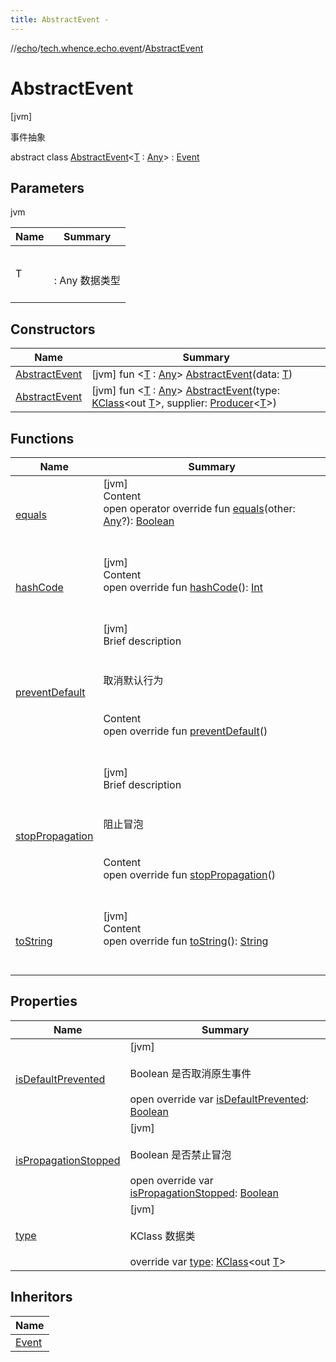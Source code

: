 ```yaml
---
title: AbstractEvent -
---
```

//[echo](../../index.md)/[tech.whence.echo.event](../index.md)/[AbstractEvent](index.md)



# AbstractEvent  
 [jvm] 

事件抽象

abstract class [AbstractEvent](index.md)<[T](index.md) : [Any](https://kotlinlang.org/api/latest/jvm/stdlib/kotlin/-any/index.html)> : [Event](../-event/index.md)   


## Parameters  
  
jvm  
  
|  Name|  Summary| 
|---|---|
| T| <br><br>: Any 数据类型<br><br>
  


## Constructors  
  
|  Name|  Summary| 
|---|---|
| [AbstractEvent](-abstract-event.md)|  [jvm] fun <[T](index.md) : [Any](https://kotlinlang.org/api/latest/jvm/stdlib/kotlin/-any/index.html)> [AbstractEvent](-abstract-event.md)(data: [T](index.md))   <br>
| [AbstractEvent](-abstract-event.md)|  [jvm] fun <[T](index.md) : [Any](https://kotlinlang.org/api/latest/jvm/stdlib/kotlin/-any/index.html)> [AbstractEvent](-abstract-event.md)(type: [KClass](https://kotlinlang.org/api/latest/jvm/stdlib/kotlin.reflect/-k-class/index.html)<out [T](index.md)>, supplier: [Producer](../../tech.whence.echo.function/-producer/index.md)<[T](index.md)>)   <br>


## Functions  
  
|  Name|  Summary| 
|---|---|
| [equals](../../tech.whence.echo.webclient.response.exception/-response-unrecognized-exception/index.md#kotlin/Any/equals/#kotlin.Any?/PointingToDeclaration/)| [jvm]  <br>Content  <br>open operator override fun [equals](../../tech.whence.echo.webclient.response.exception/-response-unrecognized-exception/index.md#kotlin/Any/equals/#kotlin.Any?/PointingToDeclaration/)(other: [Any](https://kotlinlang.org/api/latest/jvm/stdlib/kotlin/-any/index.html)?): [Boolean](https://kotlinlang.org/api/latest/jvm/stdlib/kotlin/-boolean/index.html)  <br><br><br>
| [hashCode](../../tech.whence.echo.webclient.response.exception/-response-unrecognized-exception/index.md#kotlin/Any/hashCode/#/PointingToDeclaration/)| [jvm]  <br>Content  <br>open override fun [hashCode](../../tech.whence.echo.webclient.response.exception/-response-unrecognized-exception/index.md#kotlin/Any/hashCode/#/PointingToDeclaration/)(): [Int](https://kotlinlang.org/api/latest/jvm/stdlib/kotlin/-int/index.html)  <br><br><br>
| [preventDefault](prevent-default.md)| [jvm]  <br>Brief description  <br><br><br>取消默认行为<br><br>  <br>Content  <br>open override fun [preventDefault](prevent-default.md)()  <br><br><br>
| [stopPropagation](stop-propagation.md)| [jvm]  <br>Brief description  <br><br><br>阻止冒泡<br><br>  <br>Content  <br>open override fun [stopPropagation](stop-propagation.md)()  <br><br><br>
| [toString](../../tech.whence.echo.webclient.response.exception/-response-unrecognized-exception/index.md#kotlin/Any/toString/#/PointingToDeclaration/)| [jvm]  <br>Content  <br>open override fun [toString](../../tech.whence.echo.webclient.response.exception/-response-unrecognized-exception/index.md#kotlin/Any/toString/#/PointingToDeclaration/)(): [String](https://kotlinlang.org/api/latest/jvm/stdlib/kotlin/-string/index.html)  <br><br><br>


## Properties  
  
|  Name|  Summary| 
|---|---|
| [isDefaultPrevented](index.md#tech.whence.echo.event/AbstractEvent/isDefaultPrevented/#/PointingToDeclaration/)|  [jvm] <br><br>Boolean 是否取消原生事件<br><br>open override var [isDefaultPrevented](index.md#tech.whence.echo.event/AbstractEvent/isDefaultPrevented/#/PointingToDeclaration/): [Boolean](https://kotlinlang.org/api/latest/jvm/stdlib/kotlin/-boolean/index.html)   <br>
| [isPropagationStopped](index.md#tech.whence.echo.event/AbstractEvent/isPropagationStopped/#/PointingToDeclaration/)|  [jvm] <br><br>Boolean 是否禁止冒泡<br><br>open override var [isPropagationStopped](index.md#tech.whence.echo.event/AbstractEvent/isPropagationStopped/#/PointingToDeclaration/): [Boolean](https://kotlinlang.org/api/latest/jvm/stdlib/kotlin/-boolean/index.html)   <br>
| [type](index.md#tech.whence.echo.event/AbstractEvent/type/#/PointingToDeclaration/)|  [jvm] <br><br>KClass<out T> 数据类<br><br>override var [type](index.md#tech.whence.echo.event/AbstractEvent/type/#/PointingToDeclaration/): [KClass](https://kotlinlang.org/api/latest/jvm/stdlib/kotlin.reflect/-k-class/index.html)<out [T](index.md)>   <br>


## Inheritors  
  
|  Name| 
|---|
| [Event](../../tech.whence.echo.job.manager/-event/index.md)


